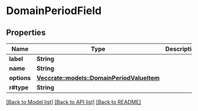 # DomainPeriodField

## Properties

Name | Type | Description | Notes
------------ | ------------- | ------------- | -------------
**label** | **String** |  |
**name** | **String** |  |
**options** | [**Vec<crate::models::DomainPeriodValueItem>**](domain.ValueItem.md) |  |
**r#type** | **String** |  |

[[Back to Model list]](../README.md#documentation-for-models) [[Back to API list]](../README.md#documentation-for-api-endpoints) [[Back to README]](../README.md)
